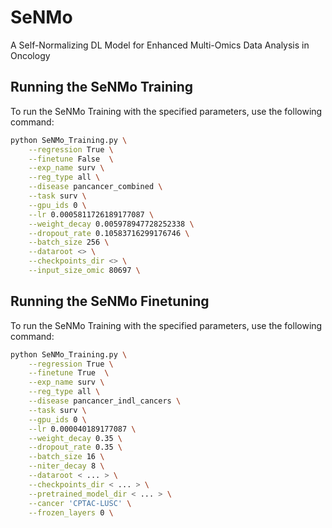 # SeNMo
A Self-Normalizing DL Model for Enhanced Multi-Omics Data Analysis in Oncology

## Running the SeNMo Training

To run the SeNMo Training with the specified parameters, use the following command:

```bash
python SeNMo_Training.py \
    --regression True \
    --finetune False  \
    --exp_name surv \
    --reg_type all \
    --disease pancancer_combined \
    --task surv \
    --gpu_ids 0 \
    --lr 0.0005811726189177087 \
    --weight_decay 0.005978947728252338 \
    --dropout_rate 0.10583716299176746 \
    --batch_size 256 \
    --dataroot <> \
    --checkpoints_dir <> \
    --input_size_omic 80697 \
```
## Running the SeNMo Finetuning

To run the SeNMo Training with the specified parameters, use the following command:

```bash
python SeNMo_Training.py \
    --regression True \
    --finetune True  \
    --exp_name surv \
    --reg_type all \
    --disease pancancer_indl_cancers \
    --task surv \
    --gpu_ids 0 \
    --lr 0.000040189177087 \
    --weight_decay 0.35 \
    --dropout_rate 0.35 \
    --batch_size 16 \
    --niter_decay 8 \
    --dataroot < ... > \
    --checkpoints_dir < ... > \
    --pretrained_model_dir < ... > \
    --cancer 'CPTAC-LUSC' \
    --frozen_layers 0 \
```


    



